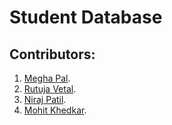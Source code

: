 # Student Database


## Contributors:

1. [Megha Pal](https://github.com/meghapal02).
2. [Rutuja Vetal](https://github.com/RutujaVetal123).
3. [Niraj Patil](https://github.com/niraj2347).
4. [Mohit Khedkar](https://github.com/mohitkhedkar). 
